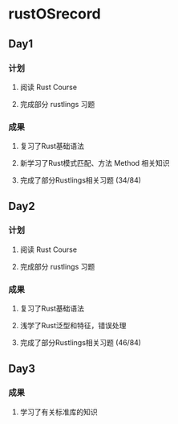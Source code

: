# rustOSrecord

## Day1

### 计划

1. 阅读 Rust Course

2. 完成部分 rustlings 习题

### 成果

1. 复习了Rust基础语法

2. 新学习了Rust模式匹配、方法 Method 相关知识

3. 完成了部分Rustlings相关习题 (34/84)

## Day2

### 计划

1. 阅读 Rust Course

2. 完成部分 rustlings 习题

### 成果

1. 复习了Rust基础语法

2. 浅学了Rust泛型和特征，错误处理

3. 完成了部分Rustlings相关习题 (46/84)

## Day3

### 成果
1. 学习了有关标准库的知识

